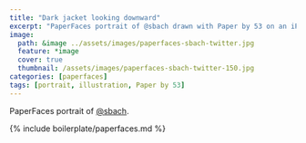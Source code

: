 ```yaml
---
title: "Dark jacket looking downward"
excerpt: "PaperFaces portrait of @sbach drawn with Paper by 53 on an iPad."
image: 
  path: &image ../assets/images/paperfaces-sbach-twitter.jpg 
  feature: *image
  cover: true
  thumbnail: /assets/images/paperfaces-sbach-twitter-150.jpg
categories: [paperfaces]
tags: [portrait, illustration, Paper by 53]
---
```


PaperFaces portrait of [@sbach](https://twitter.com/sbach).

{% include boilerplate/paperfaces.md %}

